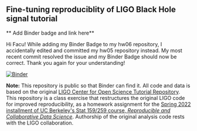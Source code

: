 ## Fine-tuning reproduciblity of LIGO Black Hole signal tutorial

** Add Binder badge and link here**

Hi Facu! While adding my Binder Badge to my hw06 repository, I accidentally edited and committed my hw05 repository instead. My most recent commit resolved the issue and my Binder Badge should now be correct. Thank you again for your understanding!

[![Binder](https://mybinder.org/badge_logo.svg)](https://mybinder.org/v2/gh/UCB-stat-159-s22/hw05-wendykimm/HEAD?labpath=index.ipynb)

**Note:** This repository is public so that Binder can find it. All code and data is based on the original [LIGO Center for Open Science Tutorial Repository](https://github.com/losc-tutorial/LOSC_Event_tutorial). This repository is a class exercise that restructures the original LIGO code for improved reproducibility, as a homework assignment for the [Spring 2022 installment of UC Berkeley's Stat 159/259 course, _Reproducible and Collaborative Data Science_](https://ucb-stat-159-s22.github.io). Authorship of the original analysis code rests with the LIGO collaboration.
